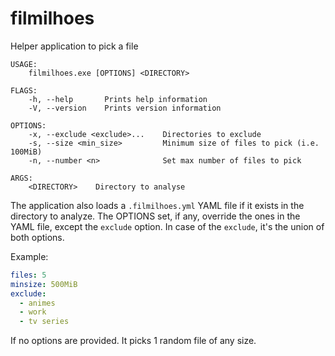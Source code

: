 # filmilhoes
Helper application to pick a file

```
USAGE:
    filmilhoes.exe [OPTIONS] <DIRECTORY>

FLAGS:
    -h, --help       Prints help information
    -V, --version    Prints version information

OPTIONS:
    -x, --exclude <exclude>...    Directories to exclude
    -s, --size <min_size>         Minimum size of files to pick (i.e. 100MiB)
    -n, --number <n>              Set max number of files to pick

ARGS:
    <DIRECTORY>    Directory to analyse
```

The application also loads a `.filmilhoes.yml` YAML file if it exists in the directory to analyze.
The OPTIONS set, if any, override the ones in the YAML file, except the `exclude` option. In case of the `exclude`, it's the union of both options.

Example:
```yaml
files: 5
minsize: 500MiB
exclude:
  - animes
  - work
  - tv series
```

If no options are provided. It picks 1 random file of any size.
